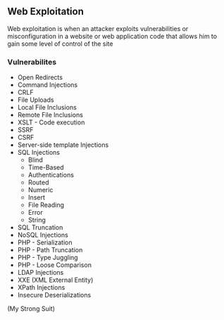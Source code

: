 ## Web Exploitation
Web exploitation is when an attacker exploits vulnerabilities or misconfiguration in a website or web application code that allows him to gain some level of control of the site


### Vulnerabilites
- Open Redirects
- Command Injections
- CRLF
- File Uploads
- Local File Inclusions
- Remote File Inclusions
- XSLT - Code execution
- SSRF
- CSRF
- Server-side template Injections
- SQL Injections
  - Blind
  - Time-Based
  - Authentications
  - Routed
  - Numeric
  - Insert
  - File Reading
  - Error
  - String
- SQL Truncation
- NoSQL Injections
- PHP - Serialization
- PHP - Path Truncation
- PHP - Type Juggling
- PHP - Loose Comparison
- LDAP Injections
- XXE (XML External Entity)
- XPath Injections
- Insecure Deserializations

(My Strong Suit)